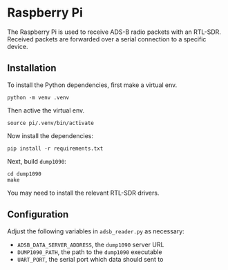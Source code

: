 # Raspberry Pi
The Raspberry Pi is used to receive ADS-B radio packets with an RTL-SDR.
Received packets are forwarded over a serial connection to a specific device.

## Installation
To install the Python dependencies, first make a virtual env.
```
python -m venv .venv
```
Then active the virtual env.
```
source pi/.venv/bin/activate
```
Now install the dependencies:
```
pip install -r requirements.txt
```

Next, build `dump1090`:
```
cd dump1090
make
```
You may need to install the relevant RTL-SDR drivers.

## Configuration
Adjust the following variables in `adsb_reader.py` as necessary:

- `ADSB_DATA_SERVER_ADDRESS`, the `dump1090` server URL
- `DUMP1090_PATH`, the path to the `dump1090` executable
- `UART_PORT`, the serial port which data should sent to
